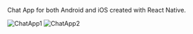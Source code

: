 Chat App for both Android and iOS created with React Native. 

![ChatApp1](https://user-images.githubusercontent.com/109038162/211649959-b2d20e29-417b-4845-b2ff-ec2acd2a1514.jpg)
![ChatApp2](https://user-images.githubusercontent.com/109038162/211649977-e9205661-5f28-4522-bb71-ed62b813a86c.jpg)

